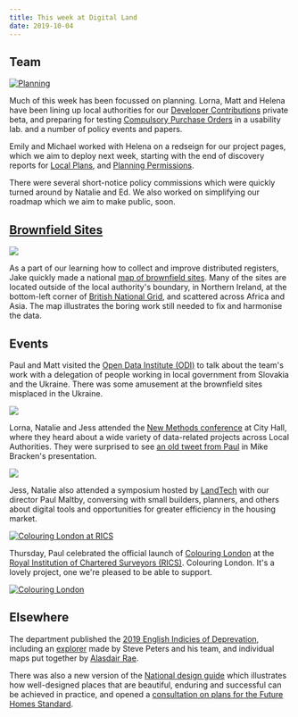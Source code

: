 ```yaml
---
title: This week at Digital Land
date: 2019-10-04
---
```


## Team

<a href="https://www.flickr.com/photos/psd/48837799472/in/dateposted-public/" title="Planning"><img src="https://live.staticflickr.com/65535/48837799472_181e14c31a_c.jpg" alt="Planning"></a>

Much of this week has been focussed on planning. Lorna, Matt and Helena have been lining up local authorities for our [Developer Contributions](https://digital-land.github.io/project/developer-contributions/) private beta, and preparing for testing [Compulsory Purchase Orders](https://digital-land.github.io/project/compulsory-purchase-orders/) in a usability lab.
and a number of policy events and papers.

Emily and Michael worked with Helena on a redseign for our project pages, which we aim to deploy next week, starting with the end of discovery reports for [Local Plans](https://digital-land.github.io/project/local-plans/), and
 [Planning Permissions](https://digital-land.github.io/project/single-register-of-planning/).

There were several short-notice policy commissions which were quickly turned around by Natalie and Ed.
We also worked on simplifying our roadmap which we aim to make public, soon.

## [Brownfield Sites](https://digital-land.github.io/project/brownfield-sites/)

<a href="https://digital-land.github.io/brownfield-sites-map/"><img src='https://lh3.googleusercontent.com/qhId-3Un4rtHIPI4TE0CVa4ph8j-J1xk8T1yCv-xrF64RsjxlsHQa2KiX0CQFtdJ0nXoXYuJSzmlEKm48aOV543qJDM3RW4Kh4fWxpjh1tSszP1XESBYqTe5ns38OQjRqmMnUD2G=w2400'/></a>

As a part of our learning how to collect and improve distributed registers, Jake quickly made a national <a href="https://digital-land.github.io/brownfield-sites-map/">map of brownfield sites</a>.
Many of the sites are located outside of the local authority's boundary, in Northern Ireland, at the bottom-left corner of [British National Grid](https://en.wikipedia.org/wiki/Ordnance_Survey_National_Grid), and scattered across Africa and Asia. The map illustrates the boring work still needed to fix and harmonise the data.

## Events

Paul and Matt visited the [Open Data Institute (ODI)](https://theodi.org/) to talk about the team's work with a delegation of people working in local government from Slovakia and the Ukraine. There was some amusement at the brownfield sites misplaced in the Ukraine.

<a href='https://photos.google.com/share/AF1QipNgP2vQwXh_FVwfFLn8viGuAh_kp_FOeVuNEVtqXl3uVOLkhxclJKLxGpwXgIediQ?key=SHBZZ3FKLUJPOENnWHhuNDRjRXBvdVlRakpCaENR'><img src='https://lh3.googleusercontent.com/_iPrkgU9VveP7BtvCtwfvZs7G6-fIt3jguIoNd4I-dIMiSgbvpAuwCCxPiBaXovYAAyCOF3wds2mtQ9hrkeJCf5z1YeWYQ52gRiJCqsAmjCG6EoI_dQU0QXyAN5nMrGAn-6qkCp7=w2400' /></a>

Lorna, Natalie and Jess attended the [New Methods conference](https://www.eventbrite.co.uk/e/new-digital-tools-conference-city-hall-30-september-2019-tickets-67465030723) at City Hall, where they heard about a wide variety of data-related projects across Local Authorities. They were surprised to see [an old tweet from Paul](https://twitter.com/psd/status/258414355056562178) in Mike Bracken's presentation.

<a href='https://photos.google.com/share/AF1QipP1g89EIr3QBEfrbD2d3F937jlvFfhZeOf1JyRPpthiPIZTFI2rBNoav5hzHe5ZGw?key=RGMxS2VmS0JTQ2U3cHdWZE15amZhblhBLXY1WEln'><img src='https://lh3.googleusercontent.com/2AV26EpPvE9OGoR9_IovsA5i1xEfxvpa0ueYcBBFhBRtuDXIGOFOhaxmvC24EkLH40Jk0_FVCsdLpGRCg33u3T6D8YKhSSe5uEEqq33vTW8GVwW6AhxYdEcbCIq5R2MVWCslm2w4=w2400' /></a>

Jess, Natalie also attended a symposium hosted by [LandTech](https://land.tech/) with our director Paul Maltby, conversing with small builders, planners, and others about digital tools and opportunities for greater efficiency in the housing market.

<a href="https://www.flickr.com/photos/psd/48837966201/in/dateposted-public/" title="Colouring London at RICS"><img src="https://live.staticflickr.com/65535/48837966201_5143825c97_c.jpg" alt="Colouring London at RICS"></a>

Thursday, Paul celebrated the official launch of [Colouring London](https://colouringlondon.org/) at the [Royal Institution of Chartered Surveyors (RICS)](https://www.rics.org/uk/). Colouring London. It's a lovely project, one we're pleased to be able to support.

<a href="https://www.flickr.com/photos/psd/48837675738/in/dateposted-public/" title="Colouring London"><img src="https://live.staticflickr.com/65535/48837675738_01e26b210c_c.jpg" alt="Colouring London"></a>

## Elsewhere

The department published the [2019 English Indicies of Deprevation](https://www.gov.uk/guidance/english-indices-of-deprivation-2019-mapping-resources), including an [explorer](http://dclgapps.communities.gov.uk/imd/iod_index.html) made by Steve Peters and his team, and individual maps put together by [Alasdair Rae](https://twitter.com/undertheraedar).

There was also a new version of the [National design guide](https://www.gov.uk/government/publications/national-design-guide) which illustrates how well-designed places that are beautiful, enduring and successful can be achieved in practice, and opened a [consultation on plans for the Future Homes Standard](https://www.gov.uk/government/consultations/the-future-homes-standard-changes-to-part-l-and-part-f-of-the-building-regulations-for-new-dwellings).
